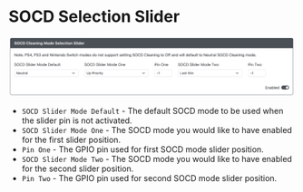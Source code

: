 # SOCD Selection Slider

![GP2040-CE Configurator - SOCD Selection Slider](../assets/images/gpc-add-ons-socd-slider.png)

* `SOCD Slider Mode Default` - The default SOCD mode to be used when the slider pin is not activated.
* `SOCD Slider Mode One` - The SOCD mode you would like to have enabled for the first slider position.
* `Pin One` - The GPIO pin used for first SOCD mode slider position.
* `SOCD Slider Mode Two` - The SOCD mode you would like to have enabled for the second slider position.
* `Pin Two` - The GPIO pin used for second SOCD mode slider position.